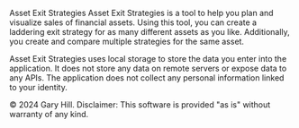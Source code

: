 Asset Exit Strategies
Asset Exit Strategies is a tool to help you plan and visualize sales of financial assets. Using this tool, you can create a laddering exit strategy for as many different assets as you like. Additionally, you create and compare multiple strategies for the same asset.

Asset Exit Strategies uses local storage to store the data you enter into the application. It does not store any data on remote servers or expose data to any APIs. The application does not collect any personal information linked to your identity.

© 2024 Gary Hill. Disclaimer: This software is provided "as is" without warranty of any kind.